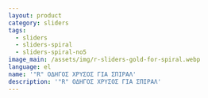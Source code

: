 ```yaml
---
layout: product
category: sliders
tags:
  - sliders
  - sliders-spiral
  - sliders-spiral-no5
image_main: /assets/img/r-sliders-gold-for-spiral.webp
language: el
name: '"R" ΟΔΗΓΟΣ ΧΡΥΣΟΣ ΓΙΑ ΣΠΙΡΑΛ'
description: '"R" ΟΔΗΓΟΣ ΧΡΥΣΟΣ ΓΙΑ ΣΠΙΡΑΛ'
---
```


